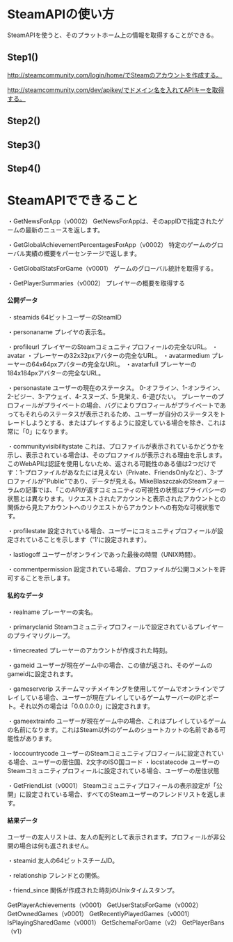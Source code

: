 # SteamAPIの使い方

SteamAPIを使うと、そのプラットホーム上の情報を取得することができる。

## Step1()

http://steamcommunity.com/login/home/でSteamのアカウントを作成する。

http://steamcommunity.com/dev/apikey/でドメイン名を入れてAPIキーを取得する。

## Step2()

## Step3()

## Step4()

# SteamAPIでできること

・GetNewsForApp（v0002）
GetNewsForAppは、そのappIDで指定されたゲームの最新のニュースを返します。

・GetGlobalAchievementPercentagesForApp（v0002）
特定のゲームのグローバル実績の概要をパーセンテージで返します。

・GetGlobalStatsForGame（v0001）
ゲームのグローバル統計を取得する。

・GetPlayerSummaries（v0002）
プレイヤーの概要を取得する

#### 公開データ
・steamids
64ビットユーザーのSteamID

・personaname
プレイヤの表示名。

・profileurl
プレイヤーのSteamコミュニティプロフィールの完全なURL。
・avatar
・プレーヤーの32x32pxアバターの完全なURL。
・avatarmedium
プレーヤーの64x64pxアバターの完全なURL。
・avatarfull
プレーヤーの184x184pxアバターの完全なURL。

・personastate
ユーザーの現在のステータス。
0-オフライン、1-オンライン、2-ビジー、3-アウェイ、4-スヌーズ、5-見栄え、6-遊びたい。
プレーヤーのプロフィールがプライベートの場合、バグによりプロフィールがプライベートであってもそれらのステータスが表示されるため、ユーザーが自分のステータスをトレードしようとする、またはプレイするように設定している場合を除き、これは常に「0」になります。

・communityvisibilitystate
これは、プロファイルが表示されているかどうかを示し、表示されている場合は、そのプロファイルが表示される理由を示します。このWebAPIは認証を使用しないため、返される可能性のある値は2つだけです：1-プロファイルがあなたには見えない（Private、FriendsOnlyなど）、3-プロファイルが"Public"であり、データが見える。MikeBlaszczakのSteamフォーラムの記事では、「このAPIが返すコミュニティの可視性の状態はプライバシーの状態とは異なります。リクエストされたアカウントと表示されたアカウントとの関係から見たアカウントへのリクエストからアカウントへの有効な可視状態です。

・profilestate
設定されている場合、ユーザーにコミュニティプロフィールが設定されていることを示します（'1'に設定されます）。

・lastlogoff
ユーザーがオンラインであった最後の時間（UNIX時間）。

・commentpermission
設定されている場合、プロファイルが公開コメントを許可することを示します。

#### 私的なデータ
・realname
プレーヤーの実名。

・primaryclanid
Steamコミュニティプロフィールで設定されているプレイヤーのプライマリグループ。

・timecreated
プレーヤーのアカウントが作成された時刻。

・gameid
ユーザーが現在ゲーム中の場合、この値が返され、そのゲームのgameidに設定されます。

・gameserverip
スチームマッチメイキングを使用してゲームでオンラインでプレイしている場合、ユーザーが現在プレイしているゲームサーバーのIPとポート。それ以外の場合は「0.0.0.0:0」に設定されます。

・gameextrainfo
ユーザーが現在ゲーム中の場合、これはプレイしているゲームの名前になります。これはSteam以外のゲームのショートカットの名前である可能性があります。

・loccountrycode
ユーザーのSteamコミュニティプロフィールに設定されている場合、ユーザーの居住国、2文字のISO国コード
・locstatecode
ユーザーのSteamコミュニティプロフィールに設定されている場合、ユーザーの居住状態

・GetFriendList（v0001）
Steamコミュニティプロフィールの表示設定が「公開」に設定されている場合、すべてのSteamユーザーのフレンドリストを返します。

#### 結果データ
ユーザーの友人リストは、友人の配列として表示されます。プロフィールが非公開の場合は何も返されません。

・steamid
友人の64ビットスチームID。

・relationship
フレンドとの関係。

・friend_since
関係が作成された時刻のUnixタイムスタンプ。

GetPlayerAchievements（v0001）
GetUserStatsForGame（v0002）
GetOwnedGames（v0001）
GetRecentlyPlayedGames（v0001）
IsPlayingSharedGame（v0001）
GetSchemaForGame（v2）
GetPlayerBans（v1）
